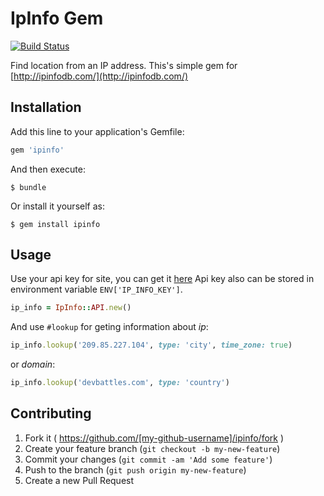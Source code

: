 # IpInfo Gem

[![Build Status](https://travis-ci.org/max-si-m/ip_info.svg?branch=master)](https://travis-ci.org/max-si-m/ip_info)

Find location from an IP address. 
This's simple gem for [http://ipinfodb.com/](http://ipinfodb.com/)

## Installation

Add this line to your application's Gemfile:

```ruby
gem 'ipinfo'
```

And then execute:

    $ bundle

Or install it yourself as:

    $ gem install ipinfo

## Usage
Use your api key for site, you can get it [here](http://ipinfodb.com/account.php)
Api key also can be stored in environment variable `ENV['IP_INFO_KEY']`.
```ruby
ip_info = IpInfo::API.new()   
```
And use `#lookup` for geting information about *ip*:

```ruby
ip_info.lookup('209.85.227.104', type: 'city', time_zone: true)
```
or *domain*:

```ruby
ip_info.lookup('devbattles.com', type: 'country')
```


## Contributing

1. Fork it ( https://github.com/[my-github-username]/ipinfo/fork )
2. Create your feature branch (`git checkout -b my-new-feature`)
3. Commit your changes (`git commit -am 'Add some feature'`)
4. Push to the branch (`git push origin my-new-feature`)
5. Create a new Pull Request
